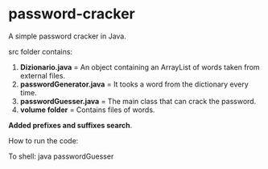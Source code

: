 # password-cracker

A simple password cracker in Java.

src folder contains:

1) **Dizionario.java** = An object containing an ArrayList<String> of words taken from external files.
2) **passwordGenerator.java** = It tooks a word from the dictionary every time.
3) **passwordGuesser.java** = The main class that can crack the password.
4) **volume folder** = Contains files of words.
  
**Added prefixes and suffixes search**. 

How to run the code:

To shell: java passwordGuesser
